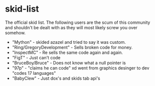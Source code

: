# skid-list
The official skid list. The following users are the scum of this community and shouldn't be dealt with as they will most likely screw you over somehow.

* "Mython" - skided azazel and tried to say it was custom.
* "Ring/GregoryDevelopment" - Sells broken code for money.
* "InspectMC" - Re sells the same code again and again.
* "FigT" - Just can't code
* "BruceBoy/Bruce" - Does not know what a null pointer is
* "97p" - "claims he can code" xd went from graphics desinger to dev "codes 17 languages"
* "BabyClew" - Just dox's and skids tab api's 
